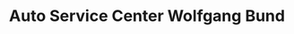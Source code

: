 ---
title: "Auto Service Center Wolfgang Bund"
url: /loerrach/auto-service-center-wolfgang-bund/
shop: Autowerkstatt
---